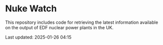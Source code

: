 # Nuke Watch

This repository includes code for retrieving the latest information available on the output of EDF nuclear power plants in the UK.

Last updated: 2025-01-26 04:15